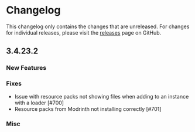 # Changelog

This changelog only contains the changes that are unreleased. For changes for individual releases, please visit the
[releases](https://github.com/ATLauncher/ATLauncher/releases) page on GitHub.

## 3.4.23.2

### New Features

### Fixes
- Issue with resource packs not showing files when adding to an instance with a loader [#700]
- Resource packs from Modrinth not installing correctly [#701]

### Misc
